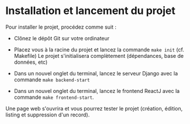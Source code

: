 # Installation et lancement du projet

Pour installer le projet, procédez comme suit :

- Clônez le dépôt Git sur votre ordinateur

- Placez vous à la racine du projet et lancez la commande `make init` (cf. Makefile)
  Le projet s'initialisera complètement (dépendances, base de données, etc)

- Dans un nouvel onglet du terminal, lancez le serveur Django avec la commande `make backend-start`

- Dans un nouvel onglet du terminal, lancez le frontend ReactJ avec la commande `make frontend-start`.

Une page web s'ouvrira et vous pourrez tester le projet (création, édition, listing et suppression d'un record).

